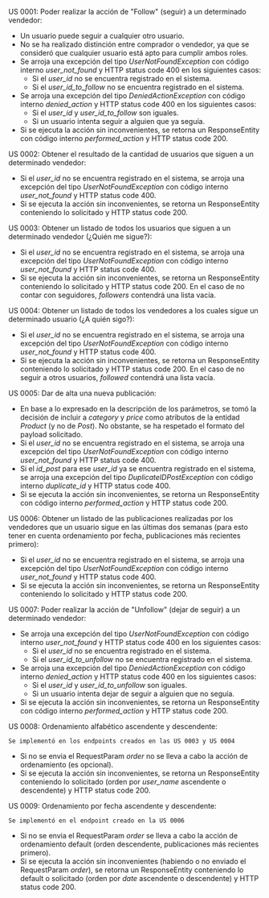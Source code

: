 US 0001: Poder realizar la acción de "Follow" (seguir) a un determinado vendedor:
- Un usuario puede seguir a cualquier otro usuario.
- No se ha realizado distinción entre comprador o vendedor, ya que se consideró que cualquier usuario está apto para cumplir ambos roles.
- Se arroja una excepción del tipo _UserNotFoundException_ con código interno _user_not_found_ y HTTP status code 400 en los siguientes casos:
  * Si el _user_id_ no se encuentra registrado en el sistema.
  * Si el _user_id_to_follow_ no se encuentra registrado en el sistema.
- Se arroja una excepción del tipo _DeniedActionException_ con código interno _denied_action_ y HTTP status code 400 en los siguientes casos:
  * Si el _user_id_ y _user_id_to_follow_ son iguales.
  * Si un usuario intenta seguir a alguien que ya seguía.
- Si se ejecuta la acción sin inconvenientes, se retorna un ResponseEntity con código interno _performed_action_ y HTTP status code 200.

US 0002: Obtener el resultado de la cantidad de usuarios que siguen a un determinado vendedor:
- Si el _user_id_ no se encuentra registrado en el sistema, se arroja una excepción del tipo _UserNotFoundException_ con código interno _user_not_found_ y HTTP status code 400.
- Si se ejecuta la acción sin inconvenientes, se retorna un ResponseEntity conteniendo lo solicitado y HTTP status code 200.

US 0003: Obtener un listado de todos los usuarios que siguen a un determinado vendedor (¿Quién me sigue?):
- Si el _user_id_ no se encuentra registrado en el sistema, se arroja una excepción del tipo _UserNotFoundException_ con código interno _user_not_found_ y HTTP status code 400.
- Si se ejecuta la acción sin inconvenientes, se retorna un ResponseEntity conteniendo lo solicitado y HTTP status code 200. En el caso de no contar con seguidores, _followers_ contendrá una lista vacía.

US 0004: Obtener un listado de todos los vendedores a los cuales sigue un determinado usuario (¿A quién sigo?):
- Si el _user_id_ no se encuentra registrado en el sistema, se arroja una excepción del tipo _UserNotFoundException_ con código interno _user_not_found_ y HTTP status code 400.
- Si se ejecuta la acción sin inconvenientes, se retorna un ResponseEntity conteniendo lo solicitado y HTTP status code 200. En el caso de no seguir a otros usuarios, _followed_ contendrá una lista vacía.

US 0005: Dar de alta una nueva publicación:
- En base a lo expresado en la descripción de los parámetros, se tomó la decisión de incluir a _category_ y _price_ como atributos de la entidad _Product_ (y no de _Post_). No obstante, se ha respetado el formato del payload solicitado.
- Si el _user_id_ no se encuentra registrado en el sistema, se arroja una excepción del tipo _UserNotFoundException_ con código interno _user_not_found_ y HTTP status code 400.
- Si el _id_post_ para ese _user_id_ ya se encuentra registrado en el sistema, se arroja una excepción del tipo _DuplicateIDPostException_ con código interno _duplicate_id_ y HTTP status code 400.
- Si se ejecuta la acción sin inconvenientes, se retorna un ResponseEntity con código interno _performed_action_ y HTTP status code 200.

US 0006: Obtener un listado de las publicaciones realizadas por los vendedores que un usuario sigue en las últimas dos semanas (para esto tener en cuenta ordenamiento por fecha, publicaciones más recientes primero):
- Si el _user_id_ no se encuentra registrado en el sistema, se arroja una excepción del tipo _UserNotFoundException_ con código interno _user_not_found_ y HTTP status code 400.
- Si se ejecuta la acción sin inconvenientes, se retorna un ResponseEntity conteniendo lo solicitado y HTTP status code 200.

US 0007: Poder realizar la acción de "Unfollow" (dejar de seguir) a un determinado vendedor:
- Se arroja una excepción del tipo _UserNotFoundException_ con código interno _user_not_found_ y HTTP status code 400 en los siguientes casos:
  * Si el _user_id_ no se encuentra registrado en el sistema.
  * Si el _user_id_to_unfollow_ no se encuentra registrado en el sistema.
- Se arroja una excepción del tipo _DeniedActionException_ con código interno _denied_action_ y HTTP status code 400 en los siguientes casos:
  * Si el _user_id_ y _user_id_to_unfollow_ son iguales.
  * Si un usuario intenta dejar de seguir a alguien que no seguía.
- Si se ejecuta la acción sin inconvenientes, se retorna un ResponseEntity con código interno _performed_action_ y HTTP status code 200.

US 0008: Ordenamiento alfabético ascendente y descendente:

`Se implementó en los endpoints creados en las US 0003 y US 0004`
- Si no se envia el RequestParam _order_ no se lleva a cabo la acción de ordenamiento (es opcional).
- Si se ejecuta la acción sin inconvenientes, se retorna un ResponseEntity conteniendo lo solicitado (orden por _user_name_ ascendente o descendente) y HTTP status code 200.

US 0009: Ordenamiento por fecha ascendente y descendente:

`Se implementó en el endpoint creado en la US 0006`
- Si no se envia el RequestParam _order_ se lleva a cabo la acción de ordenamiento default (orden descendente, publicaciones más recientes primero).
- Si se ejecuta la acción sin inconvenientes (habiendo o no enviado el RequestParam _order_), se retorna un ResponseEntity conteniendo lo default o solicitado (orden por _date_ ascendente o descendente) y HTTP status code 200.